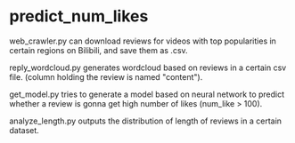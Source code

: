 # predict_num_likes
web_crawler.py can download reviews for videos with top popularities in certain regions on Bilibili, and save them as .csv.

reply_wordcloud.py generates wordcloud based on reviews in a certain csv file. (column holding the review is named "content").

get_model.py tries to generate a model based on neural network to predict whether a review is gonna get high number of likes (num_like > 100).

analyze_length.py outputs the distribution of length of reviews in a certain dataset.
